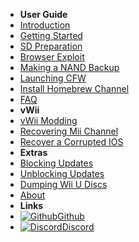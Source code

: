 - **User Guide**
- [Introduction](user-guide/introduction)
- [Getting Started](user-guide/getting-started)
- [SD Preparation](user-guide/sd-preparation)
- [Browser Exploit](user-guide/browser-exploit)
- [Making a NAND Backup](user-guide/nand-backup)
- [Launching CFW](user-guide/launching-cfw)
- [Install Homebrew Channel](user-guide/installing-hbc)
- [FAQ](user-guide/faq)
- **vWii**
- [vWii Modding](vwii/vwii-modding)
- [Recovering Mii Channel](vwii/recover-mii-channel)
- [Recover a Corrupted IOS](vwii/recover-ios)
- **Extras**
- [Blocking Updates](extras/block-updates)
- [Unblocking Updates](extras/unblock-updates)
- [Dumping Wii U Discs](extras/dump-games)
- [About](extras/about)
- **Links**
- [![Github](https://icongram.jgog.in/simple/github.svg?color=808080&size=16)Github](https://github.com//huhenU/WiiUGuide)
- [![Discord](https://icongram.jgog.in/simple/discord.svg?colored&size=16)Discord](https://discord.gg/C29hYvh)